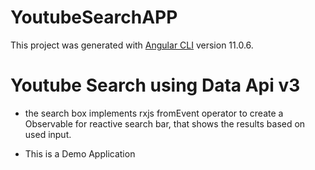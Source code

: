 # YoutubeSearchAPP

This project was generated with [Angular CLI](https://github.com/angular/angular-cli) version 11.0.6.

# Youtube Search using Data Api v3

 - the search box implements rxjs fromEvent operator to create a Observable for reactive search bar, that 
 shows the results based on used input.

 * This is a Demo Application 
